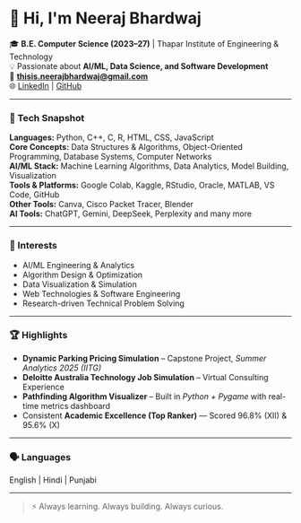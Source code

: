 # 👋 Hi, I'm Neeraj Bhardwaj

🎓 **B.E. Computer Science (2023–27)** | Thapar Institute of Engineering & Technology  
💡 Passionate about **AI/ML, Data Science, and Software Development**  
📧 **thisis.neerajbhardwaj@gmail.com**  
🌐 [LinkedIn](https://www.linkedin.com/in/neeraj-bhardwaj-461548285) | [GitHub](https://github.com/NeerajSkillsUp)

---

### 🚀 Tech Snapshot
**Languages:** Python, C++, C, R, HTML, CSS, JavaScript  
**Core Concepts:** Data Structures & Algorithms, Object-Oriented Programming, Database Systems, Computer Networks  
**AI/ML Stack:** Machine Learning Algorithms, Data Analytics, Model Building, Visualization  
**Tools & Platforms:** Google Colab, Kaggle, RStudio, Oracle, MATLAB, VS Code, GitHub  
**Other Tools:** Canva, Cisco Packet Tracer, Blender  
**AI Tools:** ChatGPT, Gemini, DeepSeek, Perplexity and many more

---

### 🧠 Interests
- AI/ML Engineering & Analytics  
- Algorithm Design & Optimization  
- Data Visualization & Simulation  
- Web Technologies & Software Engineering  
- Research-driven Technical Problem Solving  

---

### 🏆 Highlights
- **Dynamic Parking Pricing Simulation** – Capstone Project, *Summer Analytics 2025 (IITG)*  
- **Deloitte Australia Technology Job Simulation** – Virtual Consulting Experience  
- **Pathfinding Algorithm Visualizer** – Built in *Python + Pygame* with real-time metrics dashboard  
- Consistent **Academic Excellence (Top Ranker)** — Scored 96.8% (XII) & 95.6% (X)

---

### 🗣 Languages
English | Hindi | Punjabi

---

> ⚡ Always learning. Always building. Always curious.
